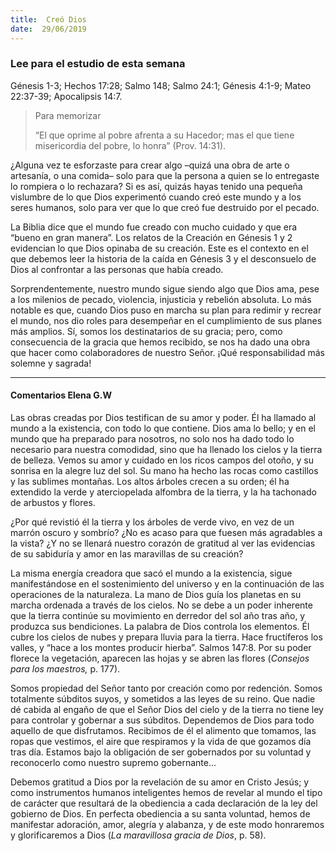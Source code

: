 ```yaml
---
title:  Creó Dios
date:  29/06/2019
---
```


### Lee para el estudio de esta semana
Génesis 1-3; Hechos 17:28; Salmo 148; Salmo 24:1; Génesis 4:1-9; Mateo 22:37-39; Apocalipsis 14:7.

> <p>Para memorizar</p>
> “El que oprime al pobre afrenta a su Hacedor; mas el que tiene misericordia del pobre, lo honra” (Prov. 14:31).

¿Alguna vez te esforzaste para crear algo –quizá una obra de arte o artesanía, o una comida– solo para que la persona a quien se lo entregaste lo rompiera o lo rechazara? Si es así, quizás hayas tenido una pequeña vislumbre de lo que Dios experimentó cuando creó este mundo y a los seres humanos, solo para ver que lo que creó fue destruido por el pecado.

La Biblia dice que el mundo fue creado con mucho cuidado y que era “bueno en gran manera”. Los relatos de la Creación en Génesis 1 y 2 evidencian lo que Dios opinaba de su creación. Este es el contexto en el que debemos leer la historia de la caída en Génesis 3 y el desconsuelo de Dios al confrontar a las personas que había creado.

Sorprendentemente, nuestro mundo sigue siendo algo que Dios ama, pese a los milenios de pecado, violencia, injusticia y rebelión absoluta. Lo más notable es que, cuando Dios puso en marcha su plan para redimir y recrear el mundo, nos dio roles para desempeñar en el cumplimiento de sus planes más amplios. Sí, somos los destinatarios de su gracia; pero, como consecuencia de la gracia que hemos recibido, se nos ha dado una obra que hacer como colaboradores de nuestro Señor. ¡Qué responsabilidad más solemne y sagrada!

---

#### Comentarios Elena G.W

Las obras creadas por Dios testifican de su amor y poder. Él ha llamado al mundo a la existencia, con todo lo que contiene. Dios ama lo bello; y en el mundo que ha preparado para nosotros, no solo nos ha dado todo lo necesario para nuestra comodidad, sino que ha llenado los cielos y la tierra de belleza. Vemos su amor y cuidado en los ricos campos del otoño, y su sonrisa en la alegre luz del sol. Su mano ha hecho las rocas como castillos y las sublimes montañas. Los altos árboles crecen a su orden; él ha extendido la verde y aterciopelada alfombra de la tierra, y la ha tachonado de arbustos y flores.

¿Por qué revistió él la tierra y los árboles de verde vivo, en vez de un marrón oscuro y sombrío? ¿No es acaso para que fuesen más agradables a la vista? ¿Y no se llenará nuestro corazón de gratitud al ver las evidencias de su sabiduría y amor en las maravillas de su creación?

La misma energía creadora que sacó el mundo a la existencia, sigue manifestándose en el sostenimiento del universo y en la continuación de las operaciones de la naturaleza. La mano de Dios guía los planetas en su marcha ordenada a través de los cielos. No se debe a un poder inherente que la tierra continúe su movimiento en derredor del sol año tras año, y produzca sus bendiciones. La palabra de Dios controla los elementos. Él cubre los cielos de nubes y prepara lluvia para la tierra. Hace fructíferos los valles, y “hace a los montes producir hierba”. Salmos 147:8. Por su poder florece la vegetación, aparecen las hojas y se abren las flores (_Consejos para los maestros,_ p. 177).

Somos propiedad del Señor tanto por creación como por redención. Somos totalmente súbditos suyos, y sometidos a las leyes de su reino. Que nadie dé cabida al engaño de que el Señor Dios del cielo y de la tierra no tiene ley para controlar y gobernar a sus súbditos. Dependemos de Dios para todo aquello de que disfrutamos. Recibimos de él el alimento que tomamos, las ropas que vestimos, el aire que respiramos y la vida de que gozamos día tras día. Estamos bajo la obligación de ser gobernados por su voluntad y reconocerlo como nuestro supremo gobernante…

Debemos gratitud a Dios por la revelación de su amor en Cristo Jesús; y como instrumentos humanos inteligentes hemos de revelar al mundo el tipo de carácter que resultará de la obediencia a cada declaración de la ley del gobierno de Dios. En perfecta obediencia a su santa voluntad, hemos de manifestar adoración, amor, alegría y alabanza, y de este modo honraremos y glorificaremos a Dios (_La maravillosa gracia de Dios_, p. 58).